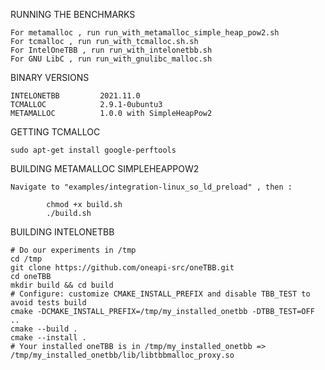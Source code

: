 RUNNING THE BENCHMARKS

	For metamalloc , run run_with_metamalloc_simple_heap_pow2.sh
	For tcmalloc , run run_with_tcmalloc.sh.sh
	For IntelOneTBB , run run_with_intelonetbb.sh
	For GNU LibC , run run_with_gnulibc_malloc.sh

BINARY VERSIONS

	INTELONETBB         2021.11.0
	TCMALLOC            2.9.1-0ubuntu3
	METAMALLOC          1.0.0 with SimpleHeapPow2

GETTING TCMALLOC

	sudo apt-get install google-perftools
	
BUILDING METAMALLOC SIMPLEHEAPPOW2

	Navigate to "examples/integration-linux_so_ld_preload" , then :
	
			chmod +x build.sh
			./build.sh

BUILDING INTELONETBB

	# Do our experiments in /tmp
	cd /tmp
	git clone https://github.com/oneapi-src/oneTBB.git
	cd oneTBB
	mkdir build && cd build
	# Configure: customize CMAKE_INSTALL_PREFIX and disable TBB_TEST to avoid tests build
	cmake -DCMAKE_INSTALL_PREFIX=/tmp/my_installed_onetbb -DTBB_TEST=OFF ..
	cmake --build .
	cmake --install .
	# Your installed oneTBB is in /tmp/my_installed_onetbb => /tmp/my_installed_onetbb/lib/libtbbmalloc_proxy.so